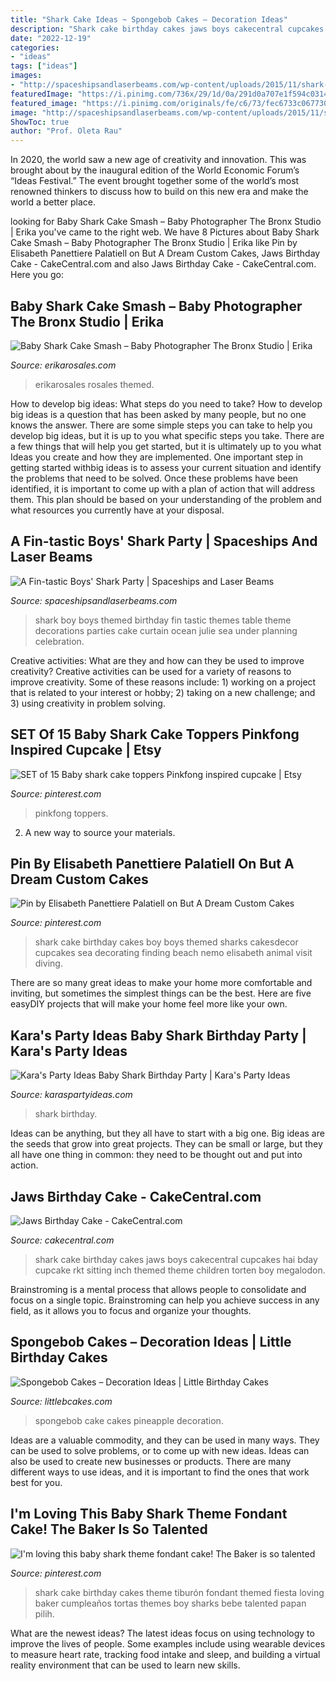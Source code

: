 ```yaml
---
title: "Shark Cake Ideas ~ Spongebob Cakes – Decoration Ideas"
description: "Shark cake birthday cakes jaws boys cakecentral cupcakes hai bday cupcake rkt sitting inch themed theme children torten boy megalodon"
date: "2022-12-19"
categories:
- "ideas"
tags: ["ideas"]
images:
- "http://spaceshipsandlaserbeams.com/wp-content/uploads/2015/11/shark-birthday-party-ideas-boy.jpg"
featuredImage: "https://i.pinimg.com/736x/29/1d/0a/291d0a707e1f594c0314371c3a0e6724.jpg"
featured_image: "https://i.pinimg.com/originals/fe/c6/73/fec6733c0677301f3cb173d0b356e9d6.jpg"
image: "http://spaceshipsandlaserbeams.com/wp-content/uploads/2015/11/shark-birthday-party-ideas-boy.jpg"
ShowToc: true
author: "Prof. Oleta Rau"
---
```



In 2020, the world saw a new age of creativity and innovation. This was brought about by the inaugural edition of the World Economic Forum’s “Ideas Festival.” The event brought together some of the world’s most renowned thinkers to discuss how to build on this new era and make the world a better place.

	

		
looking for Baby Shark Cake Smash – Baby Photographer The Bronx Studio | Erika you've came to the right web. We have 8 Pictures about Baby Shark Cake Smash – Baby Photographer The Bronx Studio | Erika like Pin by Elisabeth Panettiere Palatiell on But A Dream Custom Cakes, Jaws Birthday Cake - CakeCentral.com and also Jaws Birthday Cake - CakeCentral.com. Here you go:
		
    
## Baby Shark Cake Smash – Baby Photographer The Bronx Studio | Erika

<img loading=lazy src="https://www.erikarosales.com/wp-content/uploads/2019-08-31_0016.jpg" onerror="this.onerror=null;this.src='https://tse2.mm.bing.net/th?id=OIP.kF7AvsIxxuZfIpFf13b8yQHaEO&amp;pid=15.1';" alt="Baby Shark Cake Smash – Baby Photographer The Bronx Studio | Erika">

_Source: erikarosales.com_

>erikarosales rosales themed. 

	

How to develop big ideas: What steps do you need to take?
How to develop big ideas is a question that has been asked by many people, but no one knows the answer. There are some simple steps you can take to help you develop big ideas, but it is up to you what specific steps you take. There are a few things that will help you get started, but it is ultimately up to you what Ideas you create and how they are implemented.
One important step in getting started withbig ideas is to assess your current situation and identify the problems that need to be solved. Once these problems have been identified, it is important to come up with a plan of action that will address them. This plan should be based on your understanding of the problem and what resources you currently have at your disposal.

    
## A Fin-tastic Boys&#039; Shark Party | Spaceships And Laser Beams

<img loading=lazy src="http://spaceshipsandlaserbeams.com/wp-content/uploads/2015/11/shark-birthday-party-ideas-boy.jpg" onerror="this.onerror=null;this.src='https://tse2.mm.bing.net/th?id=OIP.tOfVedy5sJZ-GJoWZiPNagHaLH&amp;pid=15.1';" alt="A Fin-tastic Boys&#039; Shark Party | Spaceships and Laser Beams">

_Source: spaceshipsandlaserbeams.com_

>shark boy boys themed birthday fin tastic themes table theme decorations parties cake curtain ocean julie sea under planning celebration. 

	

Creative activities: What are they and how can they be used to improve creativity?
Creative activities can be used for a variety of reasons to improve creativity. Some of these reasons include: 1) working on a project that is related to your interest or hobby; 2) taking on a new challenge; and 3) using creativity in problem solving.

    
## SET Of 15 Baby Shark Cake Toppers Pinkfong Inspired Cupcake | Etsy

<img loading=lazy src="https://i.pinimg.com/736x/29/1d/0a/291d0a707e1f594c0314371c3a0e6724.jpg" onerror="this.onerror=null;this.src='https://tse4.mm.bing.net/th?id=OIP.FlJ_tRDvMOLJ0fDsBOROhgHaJ0&amp;pid=15.1';" alt="SET of 15 Baby shark cake toppers Pinkfong inspired cupcake | Etsy">

_Source: pinterest.com_

>pinkfong toppers. 

	

2. A new way to source your materials.

    
## Pin By Elisabeth Panettiere Palatiell On But A Dream Custom Cakes

<img loading=lazy src="https://i.pinimg.com/originals/fe/c6/73/fec6733c0677301f3cb173d0b356e9d6.jpg" onerror="this.onerror=null;this.src='https://tse3.mm.bing.net/th?id=OIP.uRSkWsLkwy76hzavcwcQaAHaL0&amp;pid=15.1';" alt="Pin by Elisabeth Panettiere Palatiell on But A Dream Custom Cakes">

_Source: pinterest.com_

>shark cake birthday cakes boy boys themed sharks cakesdecor cupcakes sea decorating finding beach nemo elisabeth animal visit diving. 

	

There are so many great ideas to make your home more comfortable and inviting, but sometimes the simplest things can be the best. Here are five easyDIY projects that will make your home feel more like your own.

    
## Kara&#039;s Party Ideas Baby Shark Birthday Party | Kara&#039;s Party Ideas

<img loading=lazy src="https://karaspartyideas.com/wp-content/uploads/2019/03/Baby-Shark-Birthday-Party-via-Karas-Party-Ideas-KarasPartyIdeas.com23.jpg" onerror="this.onerror=null;this.src='https://tse3.mm.bing.net/th?id=OIP.tFXIlDGNq7F3LTCNeKjMBwHaDb&amp;pid=15.1';" alt="Kara&#039;s Party Ideas Baby Shark Birthday Party | Kara&#039;s Party Ideas">

_Source: karaspartyideas.com_

>shark birthday. 

	

Ideas can be anything, but they all have to start with a big one. Big ideas are the seeds that grow into great projects. They can be small or large, but they all have one thing in common: they need to be thought out and put into action.

    
## Jaws Birthday Cake - CakeCentral.com

<img loading=lazy src="https://cdn001.cakecentral.com/gallery/2015/03/900_804027ClRS_jaws-birthday-cake.jpg" onerror="this.onerror=null;this.src='https://tse3.mm.bing.net/th?id=OIP.5ZXdZVpVGRzrg6NA77itpgHaKo&amp;pid=15.1';" alt="Jaws Birthday Cake - CakeCentral.com">

_Source: cakecentral.com_

>shark cake birthday cakes jaws boys cakecentral cupcakes hai bday cupcake rkt sitting inch themed theme children torten boy megalodon. 

	

Brainstroming is a mental process that allows people to consolidate and focus on a single topic. Brainstroming can help you achieve success in any field, as it allows you to focus and organize your thoughts.

    
## Spongebob Cakes – Decoration Ideas | Little Birthday Cakes

<img loading=lazy src="http://www.littlebcakes.com/wp-content/uploads/2013/08/Spongebob-Pineapple-Cake.jpg" onerror="this.onerror=null;this.src='https://tse3.mm.bing.net/th?id=OIP.lKuf-trtlCIYSTt7PhH_uAHaHm&amp;pid=15.1';" alt="Spongebob Cakes – Decoration Ideas | Little Birthday Cakes">

_Source: littlebcakes.com_

>spongebob cake cakes pineapple decoration. 

	

Ideas are a valuable commodity, and they can be used in many ways. They can be used to solve problems, or to come up with new ideas. Ideas can also be used to create new businesses or products. There are many different ways to use ideas, and it is important to find the ones that work best for you.

    
## I&#039;m Loving This Baby Shark Theme Fondant Cake! The Baker Is So Talented

<img loading=lazy src="https://i.pinimg.com/736x/e7/30/c7/e730c72d121c1b6e472fd8f984a0d75a.jpg?b=t" onerror="this.onerror=null;this.src='https://tse4.mm.bing.net/th?id=OIP.UW4LjnK7DSh7jiTSd-4CLwDMEy&amp;pid=15.1';" alt="I&#039;m loving this baby shark theme fondant cake! The Baker is so talented">

_Source: pinterest.com_

>shark cake birthday cakes theme tiburón fondant themed fiesta loving baker cumpleaños tortas themes boy sharks bebe talented papan pilih. 

	

What are the newest ideas?
The latest ideas focus on using technology to improve the lives of people. Some examples include using wearable devices to measure heart rate, tracking food intake and sleep, and building a virtual reality environment that can be used to learn new skills.

